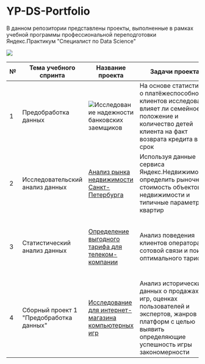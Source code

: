 # YP-DS-Portfolio
В данном репозитории представлены проекты, выполненные в рамках учебной программы профессиональной переподготовки Яндекс.Практикум "Специалист по Data Science"

![](https://user-images.githubusercontent.com/45098537/229727573-4c327a79-7184-45e3-9a57-4982163d9ac9.png)


| № | Тема учебного спринта| Название проекта            | Задачи проекта                                                       | Навыки и инструменты               |
| --| -------------------- | --------------------------- |--------------------------------------------------------------------- | ---------------------------------- |
| 1 | Предобработка данных | ![Исследование надежности банковских заемщиков](https://github.com/kengourette/YP-DS-Portfolio/blob/main/01.%20%D0%9F%D1%80%D0%B5%D0%B4%D0%BE%D0%B1%D1%80%D0%B0%D0%B1%D0%BE%D1%82%D0%BA%D0%B0%20%D0%B4%D0%B0%D0%BD%D0%BD%D1%8B%D1%85/PROJECT%20DS%20Portfolio%201_Borrower%20reliability%20research.ipynb) | На основе статистики о платёжеспособности клиентов исследовать, влияет ли семейное положение и количество детей клиента на факт возврата кредита в срок | python, pandas, matplotlib, seaborn |
|2  | Исследовательский анализ данных |[Анализ рынка недвижимости Санкт-Петербурга](https://github.com/kengourette/YP-DS-Portfolio/blob/main/02.%20%D0%98%D1%81%D1%81%D0%BB%D0%B5%D0%B4%D0%BE%D0%B2%D0%B0%D1%82%D0%B5%D0%BB%D1%8C%D1%81%D0%BA%D0%B8%D0%B9%20%D0%B0%D0%BD%D0%B0%D0%BB%D0%B8%D0%B7%20%D0%B4%D0%B0%D0%BD%D0%BD%D1%8B%D1%85/PROJECT%20DS%20Portfolio%202_Real%20Estate%20Research.ipynb) | Используя данные сервиса Яндекс.Недвижимость, определить рыночную стоимость объектов недвижимости и типичные параметры квартир | python, pandas, matplotlib, seaborn, EDA |
|3  | Статистический анализ данных| [Определение выгодного тарифа для телеком-компании](https://github.com/kengourette/YP-DS-Portfolio/blob/main/03.%20%D0%A1%D1%82%D0%B0%D1%82%D0%B8%D1%81%D1%82%D0%B8%D1%87%D0%B5%D1%81%D0%BA%D0%B8%D0%B9%20%D0%B0%D0%BD%D0%B0%D0%BB%D0%B8%D0%B7%20%D0%B4%D0%B0%D0%BD%D0%BD%D1%8B%D1%85/PROJECT%20DS%20Portfolio%203_Telecom.ipynb)| Анализ поведения клиентов оператора сотовой связи и поиск оптимального тарифа| python, pandas, matplotlib, numpy, scipy, описательная статистика, проверка статистических гипотез|
|4  | Сборный проект 1 "Предобработка данных"|[Исследование для интернет-магазина компьютерных игр]()|Анализ исторических данных о продажах игр, оценках пользователей и экспертов, жанров и платформ с целью выявить определяющие успешность игры закономерности| python, pandas, matplotlib, numpy, scipy, проверка статистических гипотез|
